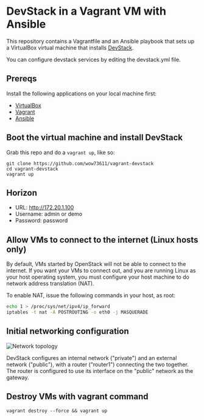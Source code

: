 # DevStack in a Vagrant VM with Ansible

This repository contains a Vagrantfile and an Ansible playbook
that sets up a VirtualBox virtual machine that installs [DevStack][4].


You can configure devstack services by editing the devstack.yml file.


## Prereqs

Install the following applications on your local machine first:

 * [VirtualBox][5]
 * [Vagrant][2]
 * [Ansible][3]


## Boot the virtual machine and install DevStack

Grab this repo and do a `vagrant up`, like so:

    git clone https://github.com/wow73611/vagrant-devstack
    cd vagrant-devstack
    vagrant up


## Horizon

* URL: http://172.20.1.100
* Username: admin or demo
* Password: password


## Allow VMs to connect to the internet (Linux hosts only)

By default, VMs started by OpenStack will not be able to connect to the
internet. If you want your VMs to connect out, and you are running Linux
as your host operating system, you must configure your host machine to do
network address translation (NAT).

To enable NAT, issue the following commands in your host, as root:

```bash
echo 1 > /proc/sys/net/ipv4/ip_forward
iptables -t nat -A POSTROUTING -o eth0 -j MASQUERADE
```


## Initial networking configuration

![Network topology](topology.png)


DevStack configures an internal network ("private") and an external network ("public"), with a router ("router1") connecting the two together. The router is configured to use its interface on the "public" network as the gateway.


## Destroy VMs with vagrant command

    vagrant destroy --force && vagrant up


[1]: https://github.com/bcwaldon/vagrant_devstack
[2]: http://vagrantup.com
[3]: http://ansible.com
[4]: http://devstack.org
[5]: http://virtualbox.org
[6]: http://blog.nasmart.me/internet-access-with-virtualbox-host-only-networks-on-os-x-mavericks/
[7]: https://github.com/lorin/devstack-vm

